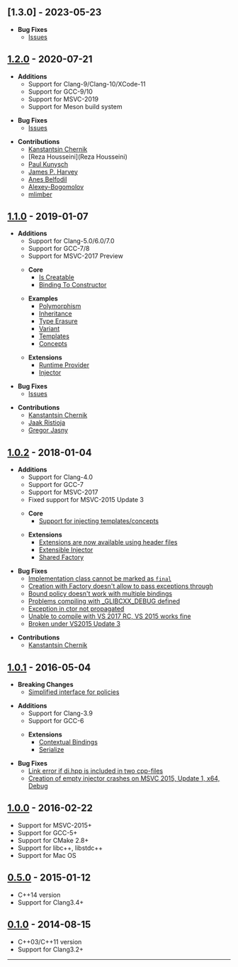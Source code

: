 ## [1.3.0] - 2023-05-23
- **Bug Fixes**
    - [Issues](https://github.com/boost-ext/di/issues?utf8=%E2%9C%93&q=is%3Aissue+is%3Aclosed+closed%3A2020-07-21..2023-05-23+)
>
## [1.2.0] - 2020-07-21
- **Additions**
    - Support for Clang-9/Clang-10/XCode-11
    - Support for GCC-9/10
    - Support for MSVC-2019
    - Support for Meson build system
>
- **Bug Fixes**
    - [Issues](https://github.com/boost-ext/di/issues?utf8=%E2%9C%93&q=is%3Aissue+is%3Aclosed+closed%3A2019-01-07..2020-07-21+)
>
- **Contributions**
    - [Kanstantsin Chernik](https://github.com/kanstantsin-chernik)
    - [Reza Housseini](Reza Housseini)
    - [Paul Kunysch](https://github.com/pck)
    - [James P. Harvey](https://github.com/jamespharvey20)
    - [Anes Belfodil](https://github.com/abelfodil)
    - [Alexey-Bogomolov](https://github.com/Alexey-Bogomolov)
    - [mlimber](https://github.com/mlimber)

## [1.1.0] - 2019-01-07
- **Additions**
    - Support for Clang-5.0/6.0/7.0
    - Support for GCC-7/8
    - Support for MSVC-2017 Preview
    >
    - **Core**
        - [Is Creatable](http://boost-ext.github.io/di/examples/index.html#is-creatable)
        - [Binding To Constructor](http://boost-ext.github.io/di/examples/index.html#binding-to-constructor)
    >
    - **Examples**
        - [Polymorphism](http://boost-ext.github.io/di/examples/index.html#polymorphism)
        - [Inheritance](http://boost-ext.github.io/di/examples/index.html#inheritance)
        - [Type Erasure](http://boost-ext.github.io/di/examples/index.html#type-erasure)
        - [Variant](http://boost-ext.github.io/di/examples/index.html#variant)
        - [Templates](http://boost-ext.github.io/di/examples/index.html#templates)
        - [Concepts](http://boost-ext.github.io/di/examples/index.html#concepts)
    >
    - **Extensions**
        - [Runtime Provider](http://boost-ext.github.io/di/extensions/index.html#runtime-provider)
        - [Injector](http://boost-ext.github.io/di/extensions/index.html#injector)
>
- **Bug Fixes**
    - [Issues](https://github.com/boost-ext/di/issues?utf8=%E2%9C%93&q=is%3Aissue+is%3Aclosed+closed%3A2018-01-05..2019-01-07+)
>
- **Contributions**
    - [Kanstantsin Chernik](https://github.com/kanstantsin-chernik)
    - [Jaak Ristioja](https://github.com/jaakristioja)
    - [Gregor Jasny](https://github.com/gjasny)

## [1.0.2] - 2018-01-04
- **Additions**
    - Support for Clang-4.0
    - Support for GCC-7
    - Support for MSVC-2017
    - Fixed support for MSVC-2015 Update 3
    >
    - **Core**
        - [Support for injecting templates/concepts](http://boost-ext.github.io/di/examples/index.html#binding-templates)
    >
    - **Extensions**
        - [Extensions are now available using header files](https://github.com/boost-ext/di/tree/cpp14/extension/include/boost/di/extension)
        - [Extensible Injector](http://boost-ext.github.io/di/extensions/index.html#extensible-injector)
        - [Shared Factory](http://boost-ext.github.io/di/extensions/index.html#shared-factory)
>
- **Bug Fixes**
    - [Implementation class cannot be marked as `final`](https://github.com/boost-ext/di/issues/249)
    - [Creation with Factory doesn't allow to pass exceptions through](https://github.com/boost-ext/di/issues/239)
    - [Bound policy doesn't work with multiple bindings](https://github.com/boost-ext/di/issues/238)
    - [Problems compiling with _GLIBCXX_DEBUG defined](https://github.com/boost-ext/di/issues/235)
    - [Exception in ctor not propagated](https://github.com/boost-ext/di/issues/227)
    - [Unable to compile with VS 2017 RC, VS 2015 works fine](https://github.com/boost-ext/di/issues/226)
    - [Broken under VS2015 Update 3](https://github.com/boost-ext/di/issues/219)
>
- **Contributions**
    - [Kanstantsin Chernik](https://github.com/kanstantsin-chernik)

## [1.0.1] - 2016-05-04
- **Breaking Changes**
    - [Simplified interface for policies](http://boost-ext.github.io/di/user_guide/index.html#policies)
>
- **Additions**
    - Support for Clang-3.9
    - Support for GCC-6
    >
    - **Extensions**
        - [Contextual Bindings](http://boost-ext.github.io/di/extensions/index.html#contextual-bindings)
        - [Serialize](http://boost-ext.github.io/di/extensions/index.html#serialize)
>
- **Bug Fixes**
    - [Link error if di.hpp is included in two cpp-files](https://github.com/boost-ext/di/issues/212)
    - [Creation of empty injector crashes on MSVC 2015, Update 1, x64, Debug](https://github.com/boost-ext/di/issues/211)

## [1.0.0] - 2016-02-22
- Support for MSVC-2015+
- Support for GCC-5+
- Support for CMake 2.8+
- Support for libc++, libstdc++
- Support for Mac OS

## [0.5.0] - 2015-01-12
- C++14 version
- Support for Clang3.4+

## [0.1.0] - 2014-08-15
- C++03/C++11 version
- Support for Clang3.2+

---

[1.2.0]: https://github.com/boost-ext/di/compare/v1.1.0...v1.2.0
[1.1.0]: https://github.com/boost-ext/di/compare/v1.0.2...v1.1.0
[1.0.2]: https://github.com/boost-ext/di/compare/v1.0.1...v1.0.2
[1.0.1]: https://github.com/boost-ext/di/compare/v1.0.0...v1.0.1
[1.0.0]: https://github.com/boost-ext/di/compare/v0.5.0...v1.0.0
[0.5.0]: https://github.com/boost-ext/di/compare/v0.1.0...v0.5.0
[0.1.0]: https://github.com/boost-ext/di/tree/v0.1.0
